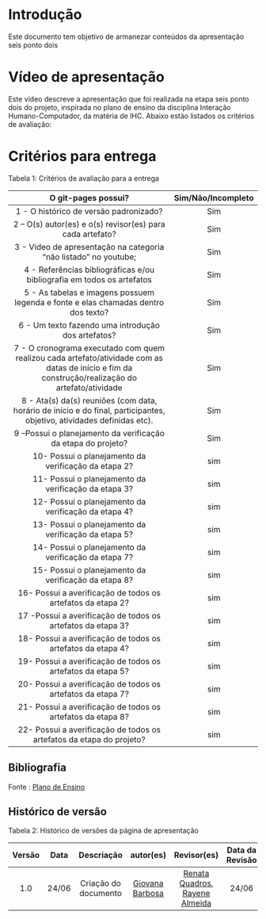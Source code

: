 # Introdução

Este documento tem objetivo de armanezar conteúdos da apresentação seis ponto dois

# Vídeo de apresentação 



Este video descreve a apresentação que foi realizada na etapa seis ponto dois do projeto, inspirada no plano de ensino da disciplina Interação Humano-Computador, da matéria de IHC. Abaixo estão listados os critérios de avaliação:

# Critérios para entrega

Tabela 1: Critérios de avaliação para a entrega 

| O git-pages possui?     | Sim/Não/Incompleto |
| :--------: | :----: |     
1 - O histórico de versão padronizado? | Sim
2 – O(s) autor(es) e o(s) revisor(es) para cada artefato? | Sim
3 - Vídeo de apresentação na categoria “não listado” no youtube; |Sim
4 - Referências bibliográficas e/ou bibliografia em todos os artefatos|Sim
5 - As tabelas e imagens possuem legenda e fonte e elas chamadas dentro dos texto? | Sim
6 - Um texto fazendo uma introdução dos artefatos?| Sim
7 - O cronograma executado com quem realizou cada artefato/atividade com as datas de início e fim da construção/realização do artefato/atividade | Sim
8 - Ata(s) da(s) reuniões (com data, horário de início e do final, participantes, objetivo, atividades definidas etc). |Sim 
9 –Possui o planejamento da verificação da etapa do projeto? | Sim
10- Possui o planejamento da verificação da etapa 2? |sim
11- Possui o planejamento da verificação da etapa 3? |sim
12- Possui o planejamento da verificação da etapa 4?  |sim
13- Possui o planejamento da verificação da etapa 5?  |sim
14- Possui o planejamento da verificação da etapa 7?  |sim
15- Possui o planejamento da verificação da etapa 8?  |sim
16- Possui a averificação de todos os artefatos da etapa 2? |sim
17 -Possui a averificação de todos os artefatos da etapa 3? |sim
18- Possui a averificação de todos os artefatos da etapa 4? |sim
19- Possui a averificação de todos os artefatos da etapa 5? |sim
20- Possui a averificação de todos os artefatos da etapa 7? |sim
21- Possui a averificação de todos os artefatos da etapa 8? |sim
22- Possui a averificação de todos os artefatos da etapa do projeto? |sim

## Bibliografia 
Fonte : [Plano de Ensino](https://aprender3.unb.br/pluginfile.php/2843624/mod_resource/content/48/Plano_de_Ensino%20FIHC%20012024%20Turma%201.pdf)

## Histórico de versão

Tabela 2: Histórico de versões da página de apresentação

|                            Versão                             |              Data               |                    Descriação                     | autor(es)           |  Revisor(es)          | Data da Revisão|
| :----------------------------------------------------------: | :-------------------------------: | :-------------------------------------------------: | :-------------------------------: |  :-------------------------------: | :-------------------------------: |
| 1.0 |  24/06  | Criação do documento |[Giovana Barbosa ](https://github.com/gio221)| [Renata Quadros](https://github.com/Renatinha28), [Rayene Almeida](https://github.com/rayenealmeida) | 24/06 |